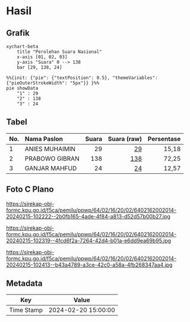 # Hasil

## Grafik

```mermaid
xychart-beta
    title "Perolehan Suara Nasional"
    x-axis [01, 02, 03]
    y-axis "Suara" 0 --> 138
    bar [29, 138, 24]
```

```mermaid
%%{init: {"pie": {"textPosition": 0.5}, "themeVariables": {"pieOuterStrokeWidth": "5px"}} }%%
pie showData
    "1" : 29
    "2" : 138
    "3" : 24
```

## Tabel

| No. | Nama Paslon    | Suara | Suara (raw) | Persentase |
|:--- |:-------------- | -----:| -----------:| ----------:|
| 1   | ANIES MUHAIMIN | 29    | [29][p-1]   | 15,18      |
| 2   | PRABOWO GIBRAN | 138   | [138][p-2]  | 72,25      |
| 3   | GANJAR MAHFUD  | 24    | [24][p-3]   | 12,57      |


[p-1]: https://github.com/gigit-pemilu/pemilu-2024/blob/main/pilpres/hitung-suara/sub/64-kalimantan-timur/sub/02-kutai-kartanegara/sub/16-tenggarong-seberang/sub/2002-bukit-raya/sub/014-tps/sub/paslon-1.txt
[p-2]: https://github.com/gigit-pemilu/pemilu-2024/blob/main/pilpres/hitung-suara/sub/64-kalimantan-timur/sub/02-kutai-kartanegara/sub/16-tenggarong-seberang/sub/2002-bukit-raya/sub/014-tps/sub/paslon-2.txt
[p-3]: https://github.com/gigit-pemilu/pemilu-2024/blob/main/pilpres/hitung-suara/sub/64-kalimantan-timur/sub/02-kutai-kartanegara/sub/16-tenggarong-seberang/sub/2002-bukit-raya/sub/014-tps/sub/paslon-3.txt

## Foto C Plano

https://sirekap-obj-formc.kpu.go.id/f5ca/pemilu/ppwp/64/02/16/20/02/6402162002014-20240215-102222--2b0fb165-4ade-4f84-a813-d52d57b00b27.jpg

https://sirekap-obj-formc.kpu.go.id/f5ca/pemilu/ppwp/64/02/16/20/02/6402162002014-20240215-102319--4fcd6f2a-7264-42d4-b01a-e6dd9ea69b95.jpg

https://sirekap-obj-formc.kpu.go.id/f5ca/pemilu/ppwp/64/02/16/20/02/6402162002014-20240215-102413--b43a4789-a3ce-42c0-a58a-4fb268347aa4.jpg


## Metadata

| Key        | Value               |
| ---------- | ------------------- |
| Time Stamp | 2024-02-20 15:00:00 |



